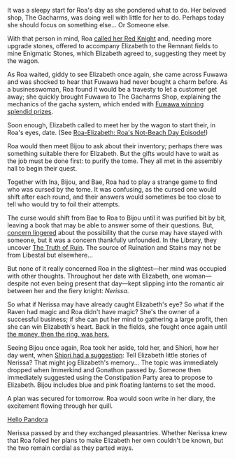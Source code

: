 It was a sleepy start for Roa's day as she pondered what to do. Her beloved shop, The Gacharms, was doing well with little for her to do. Perhaps today she should focus on something else... Or Someone else.

With that person in mind, Roa [called her Red Knight](https://youtu.be/E-LGNO7JdO4?t=748) and, needing more upgrade stones, offered to accompany Elizabeth to the Remnant fields to mine Enigmatic Stones, which Elizabeth agreed to, suggesting they meet by the wagon.

As Roa waited, giddy to see Elizabeth once again, she came across Fuwawa and was shocked to hear that Fuwawa had never bought a charm before. As a businesswoman, Roa found it would be a travesty to let a customer get away; she quickly brought Fuwawa to The Gacharms Shop, explaining the mechanics of the gacha system, which ended with [Fuwawa winning splendid prizes](https://youtu.be/E-LGNO7JdO4?t=978).

Soon enough, Elizabeth called to meet her by the wagon to start their, in Roa's eyes, date. (See [Roa-Elizabeth: Roa's Not-Beach Day Episode!](#edge:raora-liz))

Roa would then meet Bijou to ask about their inventory; perhaps there was something suitable there for Elizabeth. But the gifts would have to wait as the job must be done first: to purify the tome. They all met in the assembly hall to begin their quest.

Together with Ina, Bijou, and Bae, Roa had to play a strange game to find who was cursed by the tome. It was confusing, as the cursed one would shift after each round, and their answers would sometimes be too close to tell who would try to foil their attempts.

The curse would shift from Bae to Roa to Bijou until it was purified bit by bit, leaving a book that may be able to answer some of their questions. But, [concern lingered](https://youtu.be/E-LGNO7JdO4?t=5760) about the possibility that the curse may have stayed with someone, but it was a concern thankfully unfounded. In the Library, they uncover [The Truth of Ruin](https://youtu.be/E-LGNO7JdO4?t=5936). The source of Ruination and Stains may not be from Libestal but elsewhere...

But none of it really concerned Roa in the slightest—her mind was occupied with other thoughts. Throughout her date with Elizabeth, one woman—despite not even being present that day—kept slipping into the romantic air between her and the fiery knight: _Nerissa_.

So what if Nerissa may have already caught Elizabeth's eye? So what if the Raven had magic and Roa didn't have magic? She's the owner of a successful business; if she can put her mind to gathering a large profit, then she can win Elizabeth's heart. Back in the fields, she fought once again until [the money, then the ring, was hers.](https://youtu.be/E-LGNO7JdO4?t=9770)

Seeing Bijou once again, Roa took her aside, told her, and Shiori, how her day went, when [Shiori had a suggestion](https://youtu.be/E-LGNO7JdO4?t=10994):
Tell Elizabeth little stories of Nerissa? That might jog Elizabeth's memory... The topic was immediately dropped when Immerkind and Gonathon passed by. Someone then immediately suggested using the Constipation Party area to propose to Elizabeth. Bijou includes blue and pink floating lanterns to set the mood.

A plan was secured for tomorrow. Roa would soon write in her diary, the excitement flowing through her quill.

[Hello Pandora](https://youtu.be/E-LGNO7JdO4?t=11534)

Nerissa passed by and they exchanged pleasantries. Whether Nerissa knew that Roa foiled her plans to make Elizabeth her own couldn't be known, but the two remain cordial as they parted ways.
